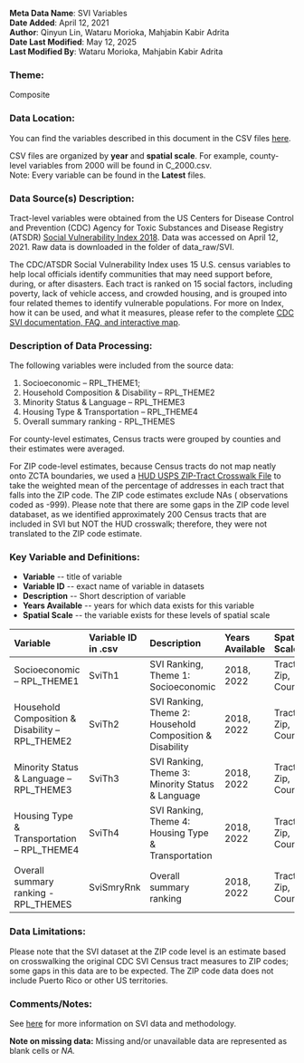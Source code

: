 **Meta Data Name**: SVI Variables  
**Date Added**: April 12, 2021  
**Author**: Qinyun Lin, Wataru Morioka, Mahjabin Kabir Adrita  
**Date Last Modified**: May 12, 2025   
**Last Modified By**: Wataru Morioka, Mahjabin Kabir Adrita  

### Theme: 
Composite

### Data Location: 
You can find the variables described in this document in the CSV files [here](../full_tables).  

CSV files are organized by **year** and **spatial scale**. For example, county-level variables from 2000 will be found in C_2000.csv.  
Note: Every variable can be found in the **Latest** files.

### Data Source(s) Description:  
Tract-level variables were obtained from the US Centers for Disease Control and Prevention (CDC) Agency for Toxic Substances and Disease Registry (ATSDR) [Social Vulnerability Index 2018](https://www.atsdr.cdc.gov/placeandhealth/svi/data_documentation_download.html). Data was accessed on April 12, 2021. Raw data is downloaded in the folder of data_raw/SVI. 

The CDC/ATSDR Social Vulnerability Index  uses 15 U.S. census variables to help local officials identify communities that may need support before, during, or after disasters. Each tract is ranked on 15 social factors, including poverty,  lack of vehicle access, and crowded housing, and is grouped into four related themes to identify vulnerable populations. For more on Index, how it can be used, and what it measures, please refer to the complete [CDC SVI documentation, FAQ, and interactive map](https://www.atsdr.cdc.gov/placeandhealth/svi/index.html). 

### Description of Data Processing: 
The following variables were included from the source data:

1. Socioeconomic – RPL_THEME1;
2. Household Composition & Disability – RPL_THEME2
3. Minority Status & Language – RPL_THEME3
4. Housing Type & Transportation – RPL_THEME4
5. Overall summary ranking - RPL_THEMES

For county-level estimates, Census tracts were grouped by counties and their estimates were averaged. 

For ZIP code-level estimates, because Census tracts do not map neatly onto ZCTA boundaries, we used a [HUD USPS ZIP-Tract Crosswalk File](https://www.huduser.gov/portal/datasets/usps_crosswalk.html) to take the weighted mean of the percentage of addresses in each tract that falls into the ZIP code. The ZIP code estimates exclude NAs ( observations coded as -999). Please note that there are some gaps in the ZIP code level databaset, as we identified approximately 200 Census tracts that are included in SVI but NOT the HUD crosswalk; therefore, they were not translated to the ZIP code estimate. 

### Key Variable and Definitions:

- **Variable** -- title of variable
- **Variable ID** -- exact name of variable in datasets
- **Description** -- Short description of variable
- **Years Available** -- years for which data exists for this variable
- **Spatial Scale** -- the variable exists for these levels of spatial scale

| Variable | Variable ID in .csv | Description | Years Available | Spatial Scale |
|:---------|:--------------------|:------------|:----------------|:--------------|
| Socioeconomic – RPL_THEME1 | SviTh1 | SVI Ranking, Theme 1: Socioeconomic | 2018, 2022 | Tract, Zip, County |
| Household Composition & Disability – RPL_THEME2 | SviTh2 | SVI Ranking, Theme 2: Household Composition & Disability | 2018, 2022 | Tract, Zip, County |
| Minority Status & Language – RPL_THEME3 | SviTh3 | SVI Ranking, Theme 3: Minority Status & Language | 2018, 2022 | Tract, Zip, County |
| Housing Type & Transportation – RPL_THEME4 | SviTh4 | SVI Ranking, Theme 4: Housing Type & Transportation | 2018, 2022 | Tract, Zip, County |
| Overall summary ranking - RPL_THEMES | SviSmryRnk | Overall summary ranking | 2018, 2022 | Tract, Zip, County |

### Data Limitations:

Please note that the SVI dataset at the ZIP code level is an estimate based on crosswalking the original CDC SVI Census tract measures to ZIP codes; some gaps in this data are to be expected. The ZIP code data does not include Puerto Rico or other US territories. 

### Comments/Notes:

See [here](https://www.atsdr.cdc.gov/placeandhealth/svi/documentation/SVI_documentation_2018.html) for more information on SVI data and methodology.  

**Note on missing data:** Missing and/or unavailable data are represented as blank cells or _NA._
